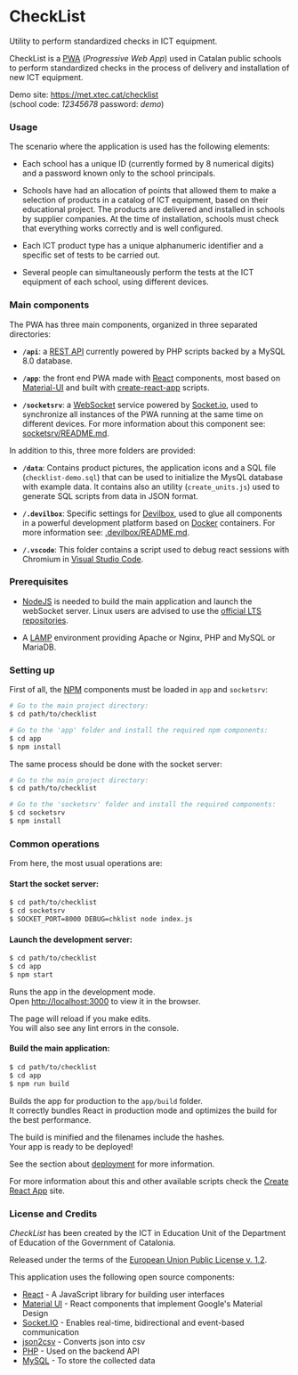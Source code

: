 # CheckList

Utility to perform standardized checks in ICT equipment.

CheckList is a [PWA](https://medium.freecodecamp.org/progressive-web-apps-101-the-what-why-and-how-4aa5e9065ac2) (_Progressive Web App_) used in Catalan public schools to perform standardized checks in the process of delivery and installation of new ICT equipment.

Demo site: https://met.xtec.cat/checklist<br>
(school code: _12345678_ password: _demo_)

### Usage

The scenario where the application is used has the following elements:

- Each school has a unique ID (currently formed by 8 numerical digits) and a password known only to the school principals.

- Schools have had an allocation of points that allowed them to make a selection of products in a catalog of ICT equipment, based on their educational project. The products are delivered and installed in schools by supplier companies. At the time of installation, schools must check that everything works correctly and is well configured.

- Each ICT product type has a unique alphanumeric identifier and a specific set of tests to be carried out.

- Several people can simultaneously perform the tests at the ICT equipment of each school, using different devices.

### Main components

The PWA has three main components, organized in three separated directories:

- __`/api`__: a [REST API](https://en.m.wikipedia.org/wiki/Representational_state_transfer) currently powered by PHP scripts backed by a MySQL 8.0 database.

- __`/app`__: the front end PWA made with [React](https://reactjs.org/) components, most based on [Material-UI](https://material-ui.com/) and built with [create-react-app](https://github.com/facebook/create-react-app) scripts.  

- __`/socketsrv`__: a [WebSocket](https://en.wikipedia.org/wiki/WebSocket) service powered by [Socket.io](https://socket.io/), used to synchronize all instances of the PWA running at the same time on different devices. For more information about this component see: [socketsrv/README.md](https://github.com/projectestac/check-list/blob/master/socketsrv/README.md).

In addition to this, three more folders are provided:

- __`/data`__: Contains product pictures, the application icons and a SQL file (`checklist-demo.sql`) that can be used to initialize the MysQL database with example data. It contains also an utility (`create_units.js`) used to generate SQL scripts from data in JSON format.

- __`/.devilbox`__: Specific settings for [Devilbox](http://devilbox.org/), used to glue all components in a powerful development platform based on [Docker](https://www.docker.com/) containers. For more information see: [.devilbox/README.md](https://github.com/projectestac/check-list/blob/master/.devilbox/README.md).

- __`/.vscode`__: This folder contains a script used to debug react sessions with Chromium in [Visual Studio Code](https://code.visualstudio.com/).

### Prerequisites

- [NodeJS](https://nodejs.org/) is needed to build the main application and launch the webSocket server. Linux users are advised to use the [official LTS repositories](https://github.com/nodesource/distributions/blob/master/README.md).

- A [LAMP](https://en.wikipedia.org/wiki/LAMP_(software_bundle)) environment providing Apache or Nginx, PHP and MySQL or MariaDB.

### Setting up

First of all, the [NPM](https://www.npmjs.com/) components must be loaded in `app` and `socketsrv`:

```bash
# Go to the main project directory:
$ cd path/to/checklist

# Go to the 'app' folder and install the required npm components:
$ cd app
$ npm install
```

The same process should be done with the socket server:

```bash
# Go to the main project directory:
$ cd path/to/checklist

# Go to the 'socketsrv' folder and install the required components:
$ cd socketsrv
$ npm install
```

### Common operations

From here, the most usual operations are:

#### Start the socket server:
```bash
$ cd path/to/checklist
$ cd socketsrv
$ SOCKET_PORT=8000 DEBUG=chklist node index.js
```

#### Launch the development server:
```bash
$ cd path/to/checklist
$ cd app
$ npm start
```
Runs the app in the development mode.<br>
Open [http://localhost:3000](http://localhost:3000) to view it in the browser.

The page will reload if you make edits.<br>
You will also see any lint errors in the console.

#### Build the main application:
```bash
$ cd path/to/checklist
$ cd app
$ npm run build
```
Builds the app for production to the `app/build` folder.<br>
It correctly bundles React in production mode and optimizes the build for the best performance.

The build is minified and the filenames include the hashes.<br>
Your app is ready to be deployed!

See the section about [deployment](https://facebook.github.io/create-react-app/docs/deployment) for more information.

For more information about this and other available scripts check the [Create React App](https://facebook.github.io/create-react-app/) site.

### License and Credits

_CheckList_ has been created by the ICT in Education Unit of the Department of Education of the Government of Catalonia.

Released under the terms of the [European Union Public License v. 1.2](https://spdx.org/licenses/EUPL-1.2.html).

This application uses the following open source components:
- [React](https://reactjs.org/) - A JavaScript library for building user interfaces
- [Material UI](https://material-ui.com/) - React components that implement Google's Material Design
- [Socket.IO](https://socket.io/) - Enables real-time, bidirectional and event-based communication
- [json2csv](http://www.mircozeiss.com/json2csv/) - Converts json into csv
- [PHP](https://php.net/) - Used on the backend API
- [MySQL](https://dev.mysql.com/) - To store the collected data

